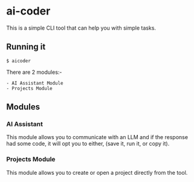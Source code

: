 # ai-coder
This is a simple CLI tool that can help you with simple tasks. 

## Running it

```$ aicoder```

There are 2 modules:-

    - AI Assistant Module
    - Projects Module

## Modules
### AI Assistant

This module allows you to communicate with an LLM and if the response had some code, it will opt you to either, (save it, run it, or copy it).


### Projects Module

This module allows you to create or open a project directly from the tool.

